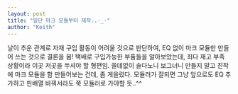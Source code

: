 ```yaml
---
layout: post
title: "일단 마크 모듈부터 제작..-_-"
author: "Keith"
---
```


날이 추운 관계로 자재 구입 활동이 어려울 것으로 판단하여, EQ 없이 마크 모듈만 만들어 쓰는 것으로 결론을 봄!
택배로 구입가능한 부품들을 알아보았는데, 죄다 재고 부족 상황이라 이곳 저곳을 쑤셔야 할 형편임.
쓸데없이 솔다노니 보그너니 만들지 말고 진작에 마크 모듈을 함 만들어보는 건데, 좀 게을렀다.
모듈러가 잘되면 그냥 앞으로도 EQ 추가하고 핀배열 바꿔서라도 쭉 모듈러로 가야할 듯..^^

